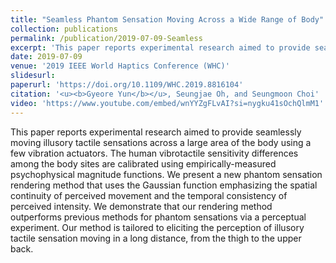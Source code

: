 ```yaml
---
title: "Seamless Phantom Sensation Moving Across a Wide Range of Body"
collection: publications
permalink: /publication/2019-07-09-Seamless
excerpt: 'This paper reports experimental research aimed to provide seamlessly moving illusory tactile sensations across a large area of the body using a few vibration actuators.'
date: 2019-07-09
venue: '2019 IEEE World Haptics Conference (WHC)'
slidesurl: 
paperurl: 'https://doi.org/10.1109/WHC.2019.8816104'
citation: '<u><b>Gyeore Yun</b></u>, Seungjae Oh, and Seungmoon Choi'
video: 'https://www.youtube.com/embed/wnYYZgFLvAI?si=nygku41sOchQlmM1'
---
```


This paper reports experimental research aimed to provide seamlessly moving illusory tactile sensations across a large area of the body using a few vibration actuators. The human vibrotactile sensitivity differences among the body sites are calibrated using empirically-measured psychophysical magnitude functions. We present a new phantom sensation rendering method that uses the Gaussian function emphasizing the spatial continuity of perceived movement and the temporal consistency of perceived intensity. We demonstrate that our rendering method outperforms previous methods for phantom sensations via a perceptual experiment. Our method is tailored to eliciting the perception of illusory tactile sensation moving in a long distance, from the thigh to the upper back.
